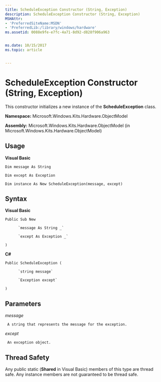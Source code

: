 ```yaml
---
title: ScheduleException Constructor (String, Exception)
description: ScheduleException Constructor (String, Exception)
MSHAttr:
- 'PreferredSiteName:MSDN'
- 'PreferredLib:/library/windows/hardware'
ms.assetid: 0088e9fe-e7fc-4a71-8d92-d828f906a963


ms.date: 10/15/2017
ms.topic: article


---
```


# ScheduleException Constructor (String, Exception)


This constructor initializes a new instance of the **ScheduleException** class.

**Namespace:** Microsoft.Windows.Kits.Hardware.ObjectModel

**Assembly:** Microsoft.Windows.Kits.Hardware.ObjectModel (in Microsoft.Windows.Kits.Hardware.ObjectModel)

## <span id="Usage"></span><span id="usage"></span><span id="USAGE"></span>Usage


**Visual Basic**

`Dim message As String`

`Dim except As Exception`

`Dim instance As New ScheduleException(message, except)`

## <span id="Syntax"></span><span id="syntax"></span><span id="SYNTAX"></span>Syntax


**Visual Basic**

`Public Sub New`

          `message As String _`

          `except As Exception _`

`)`

**C#**

`Public ScheduleException (`

          `string message`

          `Exception except`

`)`

## <span id="Parameters"></span><span id="parameters"></span><span id="PARAMETERS"></span>Parameters


*message*

     A string that represents the message for the exception.

*except*

     An exception object.

## <span id="Thread_Safety"></span><span id="thread_safety"></span><span id="THREAD_SAFETY"></span>Thread Safety


Any public static (**Shared** in Visual Basic) members of this type are thread safe. Any instance members are not guaranteed to be thread safe.

 

 






